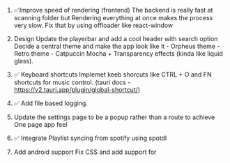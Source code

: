 1. ✅Improve speed of rendering (frontend)
    The backend is really fast at scanning folder but Rendering everything at once makes the process very slow. Fix that by using offloader like react-window 

2. Design
    Update the playerbar and add a cool header with search option
    Decide a central theme and make the app look like it
        - Orpheus theme
        - Retro theme
        - Catpuccin Mocha + Transparency effects (kinda like liquid glass).

3. ✅ Keyboard shortcuts
    Implemet keeb shorcuts like CTRL + O and FN shortcuts for music control. (tauri docs - https://v2.tauri.app/plugin/global-shortcut/)

4. ✅ Add file based logging.
5. Update the settings page to be a popup rather than a route to achieve One page app feel
5. ✅ Integrate Playlist syncing from spotify using spotdl
6. Add android support
    Fix CSS and add support for 